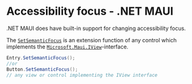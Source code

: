 # Accessibility focus - .NET MAUI

.NET MAUI does have built-in support for changing accessibility focus.

The [`SetSemanticFocus`](https://learn.microsoft.com/en-us/dotnet/api/microsoft.maui.semanticextensions.setsemanticfocus?view=net-maui-8.0#microsoft-maui-semanticextensions-setsemanticfocus(microsoft-maui-iview)) is an extension function of any control which implements the [`Microsoft.Maui.IView`](https://learn.microsoft.com/en-us/dotnet/api/microsoft.maui.iview?view=net-maui-8.0)-interface.

```csharp 
Entry.SetSemanticFocus();
//or
Button.SetSemanticFocus();
// any view or control implementing the IView interface
```

